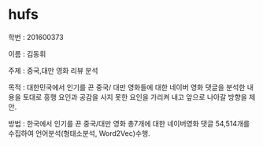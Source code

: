 # hufs

학번 : 201600373

이름 : 김동휘

주제 : 중국,대만 영화 리뷰 분석  

목적 : 대한민국에서 인기를 끈 중국/ 대만 영화들에 대한 네이버 영화 댓글을 분석한 내용을 토대로 흥행 요인과 공감을 사지 못한 요인을 가리켜 내고 앞으로 나아갈 방향을 제안.

방법 : 한국에서 인기를 끈 중국/대만 영화 총7개에 대한 네이버영화 댓글 54,514개를 수집하여 언어분석(형태소분석, Word2Vec)수행.

